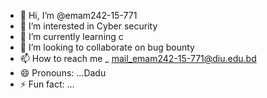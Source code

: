 - 👋 Hi, I’m @emam242-15-771
- 👀 I’m interested in Cyber security
- 🌱 I’m currently learning c
- 💞️ I’m looking to collaborate on bug bounty
- 📫 How to reach me _ mail_emam242-15-771@diu.edu.bd
- 😄 Pronouns: ...Dadu
- ⚡ Fun fact: ...

<!---
emam242-15-771/emam242-15-771 is a ✨ special ✨ repository because its `README.md` (this file) appears on your GitHub profile.
You can click the Preview link to take a look at your changes.
--->
